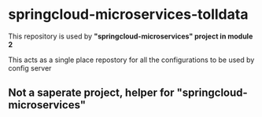 # springcloud-microservices-tolldata
This repository is used by **"springcloud-microservices" project in module 2**

This acts as a single place repostory for all the configurations to be used by config server

## Not a saperate project, helper for **"springcloud-microservices"**
